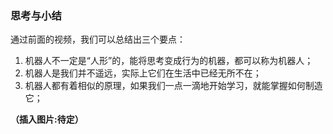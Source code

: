 ### 思考与小结
通过前面的视频，我们可以总结出三个要点：

1. 机器人不一定是“人形”的，能将思考变成行为的机器，都可以称为机器人；
2. 机器人是我们并不遥远，实际上它们在生活中已经无所不在；
3. 机器人都有着相似的原理，如果我们一点一滴地开始学习，就能掌握如何制造它；

**（插入图片:待定）**

